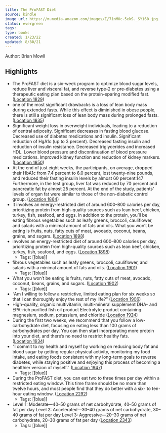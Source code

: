 ```yaml
---
title: The ProFAST Diet
source: kindle
image_url: https://m.media-amazon.com/images/I/71nMOc-5ekS._SY160.jpg
status: evergreen
tags: 
type: books
created: 1/23/22
updated: 8/30/21
---
```


Author: Brian Mowll

## Highlights
- The ProFAST diet is a six-week program to optimize blood sugar levels, reduce liver and visceral fat, and reverse type-2 or pre-diabetes using a therapeutic eating plan based on the protein-sparing modified fast. ([Location 1829](https://readwise.io/to_kindle?action=open&asin=B094CLDQ2L&location=1829))
- one of the most significant drawbacks is a loss of lean body mass during extended fasts. While this effect is diminished in obese people, there is still a significant loss of lean body mass during prolonged fasts. ([Location 1835](https://readwise.io/to_kindle?action=open&asin=B094CLDQ2L&location=1835))
- Significant weight loss in overweight individuals, leading to a reduction of central adiposity. Significant decreases in fasting blood glucose. Decreased use of diabetes medications and insulin. Significant reduction of HgA1c (up to 3 percent). Decreased fasting insulin and reduction of insulin resistance. Decreased triglycerides and increased HDL. Lower blood pressure and discontinuation of blood pressure medications. Improved kidney function and reduction of kidney markers. ([Location 1850](https://readwise.io/to_kindle?action=open&asin=B094CLDQ2L&location=1850))
- At the end of just eight weeks, the participants, on average, dropped their HbA1c from 7.4 percent to 6.0 percent, lost twenty-nine pounds, and reduced their fasting insulin levels by almost 60 percent.147 Furthermore, in the test group, liver fat was reduced by 70 percent and pancreatic fat by almost 25 percent. At the end of the study, patients’ levels of organ fat were similar to those of the non-diabetic control group. ([Location 1864](https://readwise.io/to_kindle?action=open&asin=B094CLDQ2L&location=1864))
- It involves an energy-restricted diet of around 600–800 calories per day, prioritizing protein from high-quality sources such as lean beef, chicken, turkey, fish, seafood, and eggs. In addition to the protein, you’ll be eating fibrous vegetables such as leafy greens, broccoli, cauliflower, and salads with a minimal amount of fats and oils. What you won’t be eating is fruits, nuts, fatty cuts of meat, avocado, coconut, beans, grains, and sugars. ([Location 1898](https://readwise.io/to_kindle?action=open&asin=B094CLDQ2L&location=1898))
- involves an energy-restricted diet of around 600–800 calories per day, prioritizing protein from high-quality sources such as lean beef, chicken, turkey, fish, seafood, and eggs. ([Location 1898](https://readwise.io/to_kindle?action=open&asin=B094CLDQ2L&location=1898))
    - Tags: [[blue]] 
- fibrous vegetables such as leafy greens, broccoli, cauliflower, and salads with a minimal amount of fats and oils. ([Location 1901](https://readwise.io/to_kindle?action=open&asin=B094CLDQ2L&location=1901))
    - Tags: [[blue]] 
- What you won’t be eating is fruits, nuts, fatty cuts of meat, avocado, coconut, beans, grains, and sugars. ([Location 1902](https://readwise.io/to_kindle?action=open&asin=B094CLDQ2L&location=1902))
    - Tags: [[blue]] 
- “Am I willing to follow a restrictive, limited eating plan for six weeks so that I can thoroughly enjoy the rest of my life?” ([Location 1906](https://readwise.io/to_kindle?action=open&asin=B094CLDQ2L&location=1906))
- High-quality, organic multivitamin, multi-mineral supplement DHA- and EPA-rich purified fish oil product Electrolyte product containing magnesium, sodium, potassium, and chloride ([Location 1924](https://readwise.io/to_kindle?action=open&asin=B094CLDQ2L&location=1924))
- During the first two weeks, we recommend that you follow a low-carbohydrate diet, focusing on eating less than 100 grams of carbohydrates per day. You can then start incorporating more protein into your diet, and there’s no need to restrict healthy fats. ([Location 1934](https://readwise.io/to_kindle?action=open&asin=B094CLDQ2L&location=1934))
- “I commit to my health and myself by working on reducing body fat and blood sugar by getting regular physical activity, monitoring my food intake, and eating foods consistent with my long-term goals to reverse diabetes, while staying positive and enjoying this process of becoming a healthier version of myself.” ([Location 1947](https://readwise.io/to_kindle?action=open&asin=B094CLDQ2L&location=1947))
    - Tags: [[blue]] 
- During the ProFAST diet, you can eat two to three times per day within a restricted eating window. This time frame should be no more than twelve hours, and most people find that they do better with a six- to ten-hour eating window. ([Location 2292](https://readwise.io/to_kindle?action=open&asin=B094CLDQ2L&location=2292))
    - Tags: [[blue]] 
- Level 1: Moderate—40–50 grams of net carbohydrate, 40–50 grams of fat per day Level 2: Accelerated—30–40 grams of net carbohydrate, 30–40 grams of fat per day Level 3: Aggressive—20–30 grams of net carbohydrate, 20–30 grams of fat per day ([Location 2343](https://readwise.io/to_kindle?action=open&asin=B094CLDQ2L&location=2343))
    - Tags: [[blue]] 
